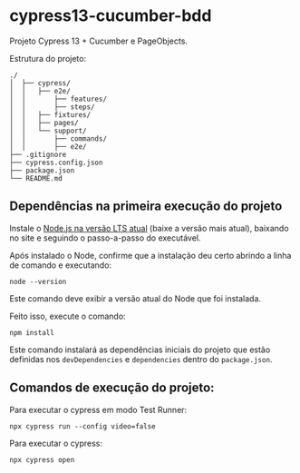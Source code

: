 # cypress13-cucumber-bdd
Projeto Cypress 13 + Cucumber e PageObjects.

Estrutura do projeto:
```
./
│  ├── cypress/
│  │   ├── e2e/
│  │       ├── features/
│  │       ├── steps/
│  │   ├── fixtures/
│  │   ├── pages/
│  │   └── support/
│  │       ├── commands/
│  │       ├── e2e/
├── .gitignore
├── cypress.config.json
├── package.json
└── README.md
```

## Dependências na primeira execução do projeto

Instale o [Node.js na versão LTS atual](https://nodejs.org/) (baixe a versão mais atual), baixando no site e seguindo o passo-a-passo do executável.

Após instalado o Node, confirme que a instalação deu certo abrindo a linha de comando e executando:
```
node --version
```
Este comando deve exibir a versão atual do Node que foi instalada.

Feito isso, execute o comando:
```
npm install
```
Este comando instalará as dependências iniciais do projeto que estão definidas nos `devDependencies` e `dependencies` dentro do `package.json`.

## Comandos de execução do projeto:

Para executar o cypress em modo Test Runner:
```
npx cypress run --config video=false
```

Para executar o cypress:
```
npx cypress open
